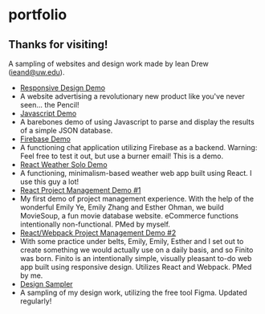 # portfolio
## Thanks for visiting!

A sampling of websites and design work made by Iean Drew (ieand@uw.edu).

 - [Responsive Design Demo](https://ieand.github.io/responsive_demo/)
  - A website advertising a revolutionary new product like you've never seen... the Pencil!
 - [Javascript Demo](https://ieand.github.io/javascript_demo/)
  - A barebones demo of using Javascript to parse and display the results of a simple JSON database.
 - [Firebase Demo](https://hiya-9a8ea.firebaseapp.com/)
  - A functioning chat application utilizing Firebase as a backend. Warning: Feel free to test it out, but use a burner email! This is a demo.
 - [React Weather Solo Demo](https://ieand.github.io/react_weather_demo/index.html)
  - A functioning, minimalism-based weather web app built using React. I use this guy a lot!
 - [React Project Management Demo #1](https://ieand.github.io/react_PM_demo_1/index.html)
  - My first demo of project management experience. With the help of the wonderful Emily Ye, Emily Zhang and Esther Ohman, we build MovieSoup, a fun movie database website. eCommerce functions intentionally non-functional. PMed by myself.
 - [React/Webpack Project Management Demo #2](https://info343e-au16.github.io/team2-finale/index.html)
  - With some practice under belts, Emily, Emily, Esther and I set out to create something we would actually use on a daily basis, and so Finito was born. Finito is an intentionally simple, visually pleasant to-do web app built using responsive design. Utilizes React and Webpack. PMed by me.
 - [Design Sampler](https://www.figma.com/file/MsVhisZHC0aBP542KweRLS36/IeanDrew_Design_Examples)
  - A sampling of my design work, utilizing the free tool Figma. Updated regularly!
